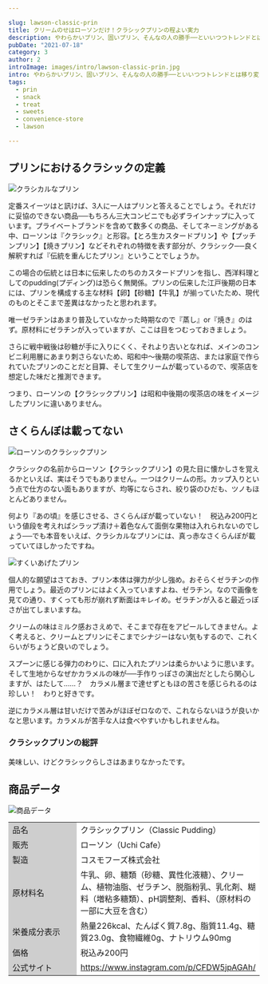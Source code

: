 ```yaml
---

slug: lawson-classic-prin
title: クリームのせはローソンだけ！クラシックプリンの程よい実力
description: やわらかいプリン、固いプリン、そんなの人の勝手──といいつつトレンドとは移り変わるもの。ローソンより2019年6月に発売された『クラシックプリン』が示すクラシック像は、どの時代の味のことをいっているのでしょうか。
pubDate: "2021-07-18"
category: 3
author: 2
introImage: images/intro/lawson-classic-prin.jpg
intro: やわらかいプリン、固いプリン、そんなの人の勝手──といいつつトレンドとは移り変わるもの。ローソンより2019年6月に発売された『クラシックプリン』が示すクラシック像は、どの時代の味のことをいっているのでしょうか。
tags:
  - prin
  - snack
  - treat
  - sweets
  - convenience-store
  - lawson

---
```


## プリンにおけるクラシックの定義

![クラシカルなプリン](/images/lawson-classic-prin/1.jpg)

<p>定番スイーツはと訊けば、3人に一人はプリンと答えることでしょう。それだけに妥協のできない商品──もちろん三大コンビニでも必ずラインナップに入っています。プライベートブランドを含めて数多くの商品、そしてネーミングがある中、ローソンは『クラシック』と形容。【とろ生カスタードプリン】や【プッチンプリン】【焼きプリン】などそれぞれの特徴を表す部分が、クラシック──良く解釈すれば『伝統を重んじたプリン』ということでしょうか。

この場合の伝統とは日本に伝来したのちのカスタードプリンを指し、西洋料理としてのpudding(プディング)は恐らく無関係。プリンの伝来した江戸後期の日本には、プリンを構成する主な材料【卵】【砂糖】【牛乳】が揃っていたため、現代のものとそこまで差異はなかったと思われます。

唯一ゼラチンはあまり普及していなかった時期なので『蒸し』or『焼き』のはず。原材料にゼラチンが入っていますが、ここは目をつむっておきましょう。

さらに戦中戦後は砂糖が手に入りにくく、それより古いとなれば、メインのコンビニ利用層にあまり刺さらないため、昭和中～後期の喫茶店、または家庭で作られていたプリンのことだと目算、そして生クリームが載っているので、喫茶店を想定した味だと推測できます。

つまり、ローソンの【クラシックプリン】は昭和中後期の喫茶店の味をイメージしたプリンに違いありません。
</p>

## さくらんぼは載ってない

![ローソンのクラシックプリン](/images/lawson-classic-prin/2.jpg)
<p>クラシックの名前からローソン【クラシックプリン】の見た目に懐かしさを覚えるかといえば、実はそうでもありません。一つはクリームの形。カップ入りという点で仕方のない面もありますが、均等にならされ、絞り袋のひだも、ツノもほとんどありません。

何より『あの頃』を感じさせる、さくらんぼが載っていない！　税込み200円という値段を考えればシラップ漬け＋着色なんて面倒な果物は入れられないのでしょう──でも本音をいえば、クラシカルなプリンには、真っ赤なさくらんぼが載っていてほしかったですね。


![すくいあげたプリン](/images/lawson-classic-prin/3.jpg)

個人的な願望はさておき、プリン本体は弾力が少し強め。おそらくゼラチンの作用でしょう。最近のプリンにはよく入っていますよね、ゼラチン。なので画像を見ての通り、すくっても形が崩れず断面はキレイめ。ゼラチンが入ると最近っぽさが出てしまいますね。

クリームの味はミルク感おさえめで、そこまで存在をアピールしてきません。よく考えると、クリームとプリンにそこまでシナジーはない気もするので、これくらいがちょうど良いのでしょう。

スプーンに感じる弾力のわりに、口に入れたプリンは柔らかいように思います。そして生地からなぜかカラメルの味が──手作りっぽさの演出だとしたら関心しますが、はたして……？　カラメル層まで達せずともほの苦さを感じられるのは珍しい！　わりと好きです。

逆にカラメル層は甘いだけで苦みがほぼゼロなので、これならないほうが良いかなと思います。カラメルが苦手な人は食べやすいかもしれませんね。
</p>

### クラシックプリンの総評
美味しい、けどクラシックらしさはあまりなかったです。
## 商品データ

![商品データ](/images/lawson-classic-prin/4.jpg)

<p>
<table class="skeletonTable" style="margin: 0;" border="0" width="100%" cellspacing="0" cellpadding="1" align="left">
<tbody>
<tr>
<td style="width: 140px;" bgcolor="#cecece">品名</td>
<td bgcolor="#ffffff">クラシックプリン（Classic Pudding）</td>
</tr>
<tr>
<td bgcolor="#cecece">販売</td>
<td bgcolor="#ffffff">ローソン（Uchi Cafe）</td>
</tr>
<tr>
<td bgcolor="#cecece">製造</td>
<td bgcolor="#ffffff">コスモフーズ株式会社</td>
</tr>
<tr>
<td bgcolor="#cecece">原材料名</td>
<td bgcolor="#ffffff">牛乳、卵、糖類（砂糖、異性化液糖）、クリーム、植物油脂、ゼラチン、脱脂粉乳、乳化剤、糊料（増粘多糖類）、pH調整剤、香料、（原材料の一部に大豆を含む）</td>
</tr>
<tr>
<td bgcolor="#cecece">栄養成分表示</td>
<td bgcolor="#ffffff">熱量226kcal、たんぱく質7.8g、脂質11.4g、糖質23.0g、食物繊維0g、ナトリウム90mg</td>
</tr>
<tr>
<td bgcolor="#cecece">価格</td>
<td bgcolor="#ffffff">税込み200円</td>
</tr>
<tr>
<td bgcolor="#cecece">公式サイト</td>
<td bgcolor="#ffffff"><a href="https://www.instagram.com/p/CFDW5jpAGAh/" target="_blank" rel="noopener">https://www.instagram.com/p/CFDW5jpAGAh/</a></td>
</tr>
</tbody>
</table>
</p>
<br>


---
